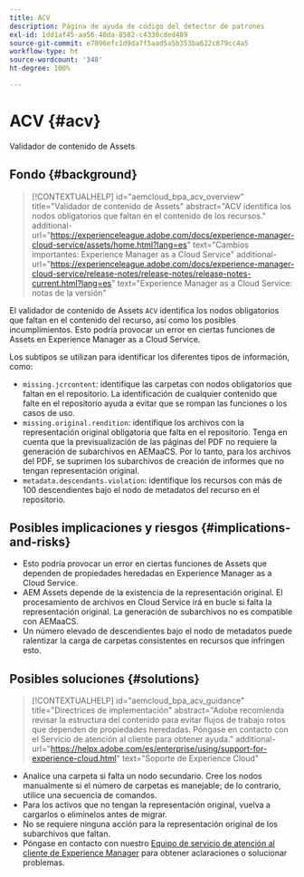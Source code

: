 ```yaml
---
title: ACV
description: Página de ayuda de código del detector de patrones
exl-id: 1dd1af45-aa56-48da-8582-c4330cded489
source-git-commit: e7096efc1d9da7f5aad5a5b353ba622c879cc4a5
workflow-type: ht
source-wordcount: '348'
ht-degree: 100%

---
```


# ACV {#acv}

Validador de contenido de Assets

## Fondo {#background}

>[!CONTEXTUALHELP]
>id="aemcloud_bpa_acv_overview"
>title="Validador de contenido de Assets"
>abstract="ACV identifica los nodos obligatorios que faltan en el contenido de los recursos."
>additional-url="https://experienceleague.adobe.com/docs/experience-manager-cloud-service/assets/home.html?lang=es" text="Cambios importantes: Experience Manager as a Cloud Service"
>additional-url="https://experienceleague.adobe.com/docs/experience-manager-cloud-service/release-notes/release-notes/release-notes-current.html?lang=es" text="Experience Manager as a Cloud Service: notas de la versión"

El validador de contenido de Assets `ACV` identifica los nodos obligatorios que faltan en el contenido del recurso, así como los posibles incumplimientos. Esto podría provocar un error en ciertas funciones de Assets en Experience Manager as a Cloud Service.

Los subtipos se utilizan para identificar los diferentes tipos de información, como:

* `missing.jcrcontent`: identifique las carpetas con nodos obligatorios que faltan en el repositorio. La identificación de cualquier contenido que falte en el repositorio ayuda a evitar que se rompan las funciones o los casos de uso.
* `missing.original.rendition`: identifique los archivos con la representación original obligatoria que falta en el repositorio. Tenga en cuenta que la previsualización de las páginas del PDF no requiere la generación de subarchivos en AEMaaCS. Por lo tanto, para los archivos del PDF, se suprimen los subarchivos de creación de informes que no tengan representación original.
* `metadata.descendants.violation`: identifique los recursos con más de 100 descendientes bajo el nodo de metadatos del recurso en el repositorio.

## Posibles implicaciones y riesgos {#implications-and-risks}

* Esto podría provocar un error en ciertas funciones de Assets que dependen de propiedades heredadas en Experience Manager as a Cloud Service.
* AEM Assets depende de la existencia de la representación original. El procesamiento de archivos en Cloud Service irá en bucle si falta la representación original. La generación de subarchivos no es compatible con AEMaaCS.
* Un número elevado de descendientes bajo el nodo de metadatos puede ralentizar la carga de carpetas consistentes en recursos que infringen esto.

## Posibles soluciones {#solutions}

>[!CONTEXTUALHELP]
>id="aemcloud_bpa_acv_guidance"
>title="Directrices de implementación"
>abstract="Adobe recomienda revisar la estructura del contenido para evitar flujos de trabajo rotos que dependen de propiedades heredadas. Póngase en contacto con el Servicio de atención al cliente para obtener ayuda."
>additional-url="https://helpx.adobe.com/es/enterprise/using/support-for-experience-cloud.html" text="Soporte de Experience Cloud"

* Analice una carpeta si falta un nodo secundario. Cree los nodos manualmente si el número de carpetas es manejable; de lo contrario, utilice una secuencia de comandos.
* Para los activos que no tengan la representación original, vuelva a cargarlos o elimínelos antes de migrar.
* No se requiere ninguna acción para la representación original de los subarchivos que faltan.
* Póngase en contacto con nuestro [Equipo de servicio de atención al cliente de Experience Manager](https://helpx.adobe.com/es/enterprise/using/support-for-experience-cloud.html) para obtener aclaraciones o solucionar problemas.
